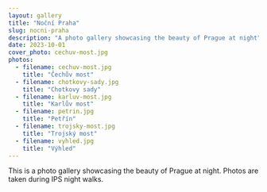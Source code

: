 ```yaml
---
layout: gallery
title: "Noční Praha"
slug: nocni-praha
description: "A photo gallery showcasing the beauty of Prague at night"
date: 2023-10-01
cover_photo: cechuv-most.jpg
photos:
  - filename: cechuv-most.jpg
    title: "Čechův most"
  - filename: chotkovy-sady.jpg
    title: "Chotkovy sady"
  - filename: karluv-most.jpg
    title: "Karlův most"
  - filename: petrin.jpg
    title: "Petřín"
  - filename: trojsky-most.jpg
    title: "Trojský most"
  - filename: vyhled.jpg
    title: "Výhled"
---
```


This is a photo gallery showcasing the beauty of Prague at night. Photos are taken during IPS night walks.